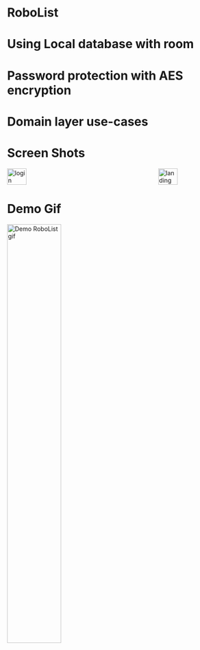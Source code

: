 # RoboList

# Using Local database with room
# Password protection with AES encryption
# Domain layer use-cases
# Screen Shots
<div style="display: flex; justify-content: space-between;">
    <img src="https://github.com/user-attachments/assets/89e34c8b-3510-488b-9330-827a48b9a186" alt="login" style="width: 30%;"/>
    <img src="https://github.com/user-attachments/assets/6910edd6-869e-4cc9-b773-f1e06e7106eb" alt="landing" style="width: 30%;"/>
</div>

# Demo Gif
<img src="https://github.com/minhan14/RoboList/blob/main/Demo/androiddemo.gif" alt="Demo RoboList gif" title="Demo RoboList" style="width: 50%; height: auto;">






